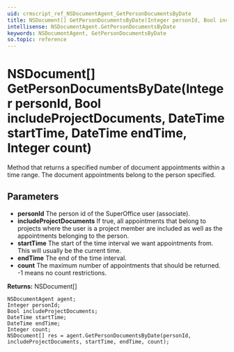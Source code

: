 ```yaml
---
uid: crmscript_ref_NSDocumentAgent_GetPersonDocumentsByDate
title: NSDocument[] GetPersonDocumentsByDate(Integer personId, Bool includeProjectDocuments, DateTime startTime, DateTime endTime, Integer count)
intellisense: NSDocumentAgent.GetPersonDocumentsByDate
keywords: NSDocumentAgent, GetPersonDocumentsByDate
so.topic: reference
---
```


# NSDocument[] GetPersonDocumentsByDate(Integer personId, Bool includeProjectDocuments, DateTime startTime, DateTime endTime, Integer count)

Method that returns a specified number of document appointments within a time range. The document appointments belong to the person specified.

## Parameters

* **personId** The person id of the SuperOffice user (associate).
* **includeProjectDocuments** If true, all appointments that belong to projects where the user is a project member are included as well as the appointments belonging to the person.
* **startTime** The start of the time interval we want appointments from. This will usually be the current time.
* **endTime** The end of the time interval.
* **count** The maximum number of appointments that should be returned. -1 means no count restrictions.

**Returns:** NSDocument[]

```crmscript
NSDocumentAgent agent;
Integer personId;
Bool includeProjectDocuments;
DateTime startTime;
DateTime endTime;
Integer count;
NSDocument[] res = agent.GetPersonDocumentsByDate(personId, includeProjectDocuments, startTime, endTime, count);
```


